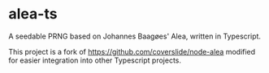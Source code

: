 # alea-ts

A seedable PRNG based on Johannes Baagøes' Alea, written in Typescript.

This project is a fork of https://github.com/coverslide/node-alea modified for easier integration into other Typescript projects.
